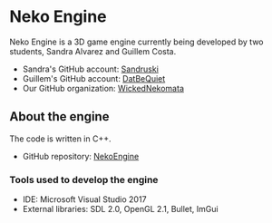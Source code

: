 # Neko Engine

Neko Engine is a 3D game engine currently being developed by two students, Sandra Alvarez and Guillem Costa.

- Sandra's GitHub account: [Sandruski](https://github.com/Sandruski)
- Guillem's GitHub account: [DatBeQuiet](https://github.com/DatBeQuiet)
- Our GitHub organization: [WickedNekomata](https://github.com/WickedNekomata)

## About the engine

The code is written in C++.

- GitHub repository: [NekoEngine](https://github.com/WickedNekomata/NekoEngine)

### Tools used to develop the engine

- IDE: Microsoft Visual Studio 2017
- External libraries: SDL 2.0, OpenGL 2.1, Bullet, ImGui